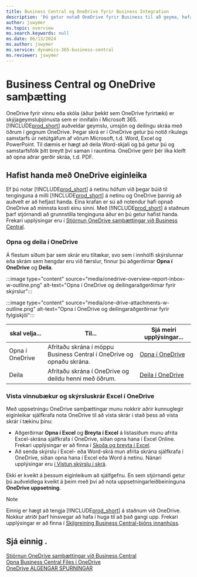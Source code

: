 ```yaml
---
title: Business Central og OneDrive fyrir Business Integration
description: 'Þú getur notað OneDrive fyrir Business til að geyma, hafa umsjón með og deila skrám á borð við skýrslur eða skráarviðhengi. Einnig ef þú stafar hana One Drive.'
author: jswymer
ms.topic: overview
ms.search.keywords: null
ms.date: 06/13/2024
ms.author: jswymer
ms.service: dynamics-365-business-central
ms.reviewer: jswymer
---
```


# <a name="business-central-and-onedrive-integration"></a>Business Central og OneDrive samþætting

OneDrive fyrir vinnu eða skóla (áður þekkt sem OneDrive fyrirtæki) er skýjageymsluþjónusta sem er innifalin í Microsoft 365. [!INCLUDE[prod_short](includes/prod_short.md)] auðveldar geymslu, umsjón og deilingu skráa með öðrum í gegnum OneDrive. Þegar skrá er í OneDrive getur þú notið ríkulegs samstarfs úr netútgáfum af vörum Microsoft, t.d. Word, Excel og PowerPoint. Til dæmis er hægt að deila Word-skjali og þá getur þú og samstarfsfólk þitt breytt því saman í rauntíma. OneDrive gerir þér líka kleift að opna aðrar gerðir skráa, t.d. PDF. 

## <a name="get-started-with-onedrive-features"></a>Hafist handa með OneDrive eiginleika

Ef þú notar [!INCLUDE[prod_short](includes/prod_short.md)] á netinu höfum við þegar búið til tenginguna á milli [!INCLUDE[prod_short](includes/prod_short.md)] á netinu og OneDrive þannig að auðvelt er að hefjast handa. Eina krafan er sú að notendur hafi opnað OneDrive að minnsta kosti einu sinni. Með [!INCLUDE[prod_short](includes/prod_short.md)] á staðnum þarf stjórnandi að grunnstilla tenginguna áður en þú getur hafist handa. Frekari upplýsingar eru í [Stjórnun OneDrive samþættingar við Business Central](admin-onedrive-integration.md).

<!-- We've created the connection between [!INCLUDE[prod_short](includes/prod_short.md)] online and OneDrive, so it's easy to get started. The only requirement is that users have opened OneDrive at least one time. -->

### <a name="open-and-share-in-onedrive"></a>Opna og deila í OneDrive

Á flestum síðum þar sem skrár eru tiltækar, svo sem í innhólfi skýrslunnar eða skrám sem hengdar eru við færslur, finnur þú aðgerðirnar **Opna í OneDrive** og **Deila**.

:::image type="content" source="media/onedrive-overview-report-inbox-w-outline.png" alt-text="Opna í OneDrive og deilingaraðgerðirnar fyrir skýrslur":::


:::image type="content" source="media/one-drive-attachments-w-outline.png" alt-text="Opna í OneDrive og deilingaraðgerðirnar fyrir fylgiskjöl":::

|skal velja...|Til...|Sjá meiri upplýsingar...|
|---------|-----|----------------|
|Opna í OneDrive|Afritaðu skrána í möppu Business Central í OneDrive og opnaðu skrána.|[Opna í OneDrive](across-share-onedrive.md#open-in-onedrive) |
|Deila|Afritaðu skrána í OneDrive og deildu henni með öðrum.|[Deila í OneDrive](across-share-onedrive.md#share) |

### <a name="save-excel-workbooks-and-report-files-in-onedrive"></a>Vista vinnubækur og skýrsluskrár Excel í OneDrive

Með uppsetningu OneDrive samþættingar munu nokkrir aðrir kunnuglegir eiginleikar sjálfkrafa nota OneDrive til að vista skrár í stað þess að vista skrár í tækinu þínu:

- Aðgerðirnar **Opna í Excel** og **Breyta í Excel** á listasíðum munu afrita Excel-skrána sjálfkrafa í OneDrive, síðan opna hana í Excel Online. Frekari upplýsingar er að finna í [Skoða og breyta í Excel](across-work-with-excel.md).
- Að senda skýrslu í Excel- eða Word-skrá mun afrita skrána sjálfkrafa í OneDrive, síðan opna hana í Excel eða Word á netinu. Nánari upplýsingar eru [í Vistun skýrslu í skrá](ui-work-report.md#save-a-report-to-a-file).

Ekki er kveikt á þessum eiginleikum að sjálfgefnu. En sem stjórnandi getur þú auðveldlega kveikt á þeim með því að nota uppsetningarleiðbeininguna **OneDrive uppsetning**.

<!--
When you use the **Open in OneDrive** action for the first time, [!INCLUDE[prod_short](includes/prod_short.md)] does the following in your OneDrive:

1. Creates a folder named [!INCLUDE[prod_short](includes/prod_short.md)]. 
2. In the [!INCLUDE[prod_short](includes/prod_short.md)] folder, it creates another folder with the same name as the company you're working in. If you work in more than one company, it will create a folder for the company you're working in when you use the **Open in OneDrive** action. 
3. Puts a copy of the file you selected in the folder, and then opens the file. The next time you use the action, it only copies and opens the file. 

The folder and its content are private until you decide to share them with others. For example, you might decide to share content with one or more of your coworkers, or even people outside of your organization. For more information, see [Share OneDrive files and folders](https://support.microsoft.com/office/share-onedrive-files-and-folders-9fcc2f7d-de0c-4cec-93b0-a82024800c07) in the content for OneDrive.
-->

> [!NOTE]
> Einnig er hægt að tengja [!INCLUDE[prod_short](includes/prod_short.md)] á staðnum við OneDrive. Nokkur atriði þarf hinsvegar að hafa í huga til að það gangi upp. Frekari upplýsingar er að finna í [Skilgreining Business Central-þjóns innanhúss](admin-onedrive-integration-onpremises.md).

## <a name="see-also"></a>Sjá einnig .

[Stjórnun OneDrive samþættingar við Business Central](admin-onedrive-integration.md)  
[Opna Business Central Files í OneDrive](across-share-onedrive.md)  
[OneDrive ALGENGAR SPURNINGAR](admin-onedrive-faq.md)  
